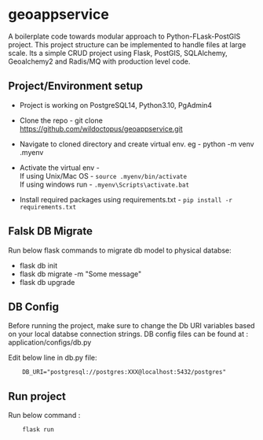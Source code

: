 # geoappservice
A boilerplate code towards modular approach to Python-FLask-PostGIS project. This project structure can be implemented to handle files at large scale. Its a simple CRUD project using Flask, PostGIS, SQLAlchemy, Geoalchemy2 and Radis/MQ with production level code.  


## Project/Environment setup
* Project is working on PostgreSQL14, Python3.10, PgAdmin4
* Clone the repo - git clone https://github.com/wildoctopus/geoappservice.git
* Navigate to cloned directory and create virtual env. eg - python -m venv .myenv
* Activate the virtual env -<br> 
      If using Unix/Mac OS - ```source .myenv/bin/activate``` <br>
      If using windows run - ```.myenv\Scripts\activate.bat```
      
* Install required packages using requirements.txt - ```pip install -r requirements.txt```

## Falsk DB Migrate
Run below flask commands to migrate db model to physical databse:
* flask db init
* flask db migrate -m "Some message"
* flask db upgrade

## DB Config
Before running the project, make sure to change the Db URI variables based on your local databse connection strings. 
DB config files can be found at : application/configs/db.py

Edit below line in db.py file: 

        DB_URI="postgresql://postgres:XXX@localhost:5432/postgres"


## Run project
Run below command :

        flask run
